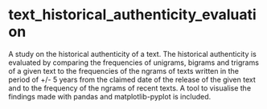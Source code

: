 # text_historical_authenticity_evaluation
A study on the historical authenticity of a text. The historical authenticity is evaluated by comparing the frequencies of unigrams, bigrams and trigrams of a given text to the frequencies of the ngrams of texts written in the period of +/- 5 years from the claimed date of the release of the given text and to the frequency of the ngrams of recent texts. A tool to visualise the findings made with pandas and matplotlib-pyplot is included.
